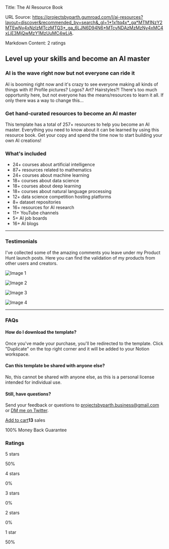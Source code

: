 Title: The AI Resource Book

URL Source: https://projectsbyparth.gumroad.com/l/ai-resources?layout=discover&recommended_by=search&_gl=1*1x1tq4x*_ga*MTM1NzY2MTEwNy4xNzIzMTczMTQ3*_ga_6LJN6D94N6*MTcyNDAzMzMzNy4xMC4xLjE3MjQwMzY1MzUuMC4wLjA.

Markdown Content:
2 ratings

**Level up your skills and become an AI master**
------------------------------------------------

### **AI is the wave right now but not everyone can ride it**

AI is booming right now and it's crazy to see everyone making all kinds of things with it! Profile pictures? Logos? Art? Hairstyles?! There's too much opportunity here, but not everyone has the means/resources to learn it all. If only there was a way to change this...

### **Get hand-curated resources to become an AI master**

This template has a total of 257+ resources to help you become an AI master. Everything you need to know about it can be learned by using this resource book. Get your copy and spend the time now to start building your own AI creations!

### **What's included**

*   24+ courses about artificial intelligence
*   87+ resources related to mathematics
*   24+ courses about machine learning
*   18+ courses about data science
*   18+ courses about deep learning
*   18+ courses about natural language processing
*   12+ data science competition hosting platforms
*   8+ dataset repositories
*   16+ resources for AI research
*   11+ YouTube channels
*   5+ AI job boards
*   16+ AI blogs

* * *

### **Testimonials**

I've collected some of the amazing comments you leave under my Product Hunt launch posts. Here you can find the validation of my products from other users and creators.

![Image 1](https://public-files.gumroad.com/35oomo9za87axb084gagpx8onxt9)

![Image 2](https://public-files.gumroad.com/4023pv3dsypq1ouqe73j0wsl0zd3)

![Image 3](https://public-files.gumroad.com/9xlzdsnuqkj74c0qpehjue3g6uho)

![Image 4](https://public-files.gumroad.com/ev17oodamjrrspl8dpt3ikz1wq58)

* * *

### **FAQs**

#### **How do I download the template?**

Once you've made your purchase, you'll be redirected to the template. Click "Duplicate" on the top right corner and it will be added to your Notion workspace.

#### **Can this template be shared with anyone else?**

No, this cannot be shared with anyone else, as this is a personal license intended for individual use.

#### **Still, have questions?**

Send your feedback or questions to [projectsbyparth.business@gmail.com](mailto:projectsbyparth.business@gmail.com) or [DM me on Twitter](https://twitter.com/messages/compose?recipient_id=1560309706052276224).

[Add to cart](https://app.gumroad.com/checkout?layout=discover&recommended_by=search&_gl=1*1x1tq4x*_ga*MTM1NzY2MTEwNy4xNzIzMTczMTQ3*_ga_6LJN6D94N6*MTcyNDAzMzMzNy4xMC4xLjE3MjQwMzY1MzUuMC4wLjA.&product=sjodt&quantity=1)**13** sales

100% Money Back Guarantee

### Ratings

5 stars

50%

4 stars

0%

3 stars

0%

2 stars

0%

1 star

50%